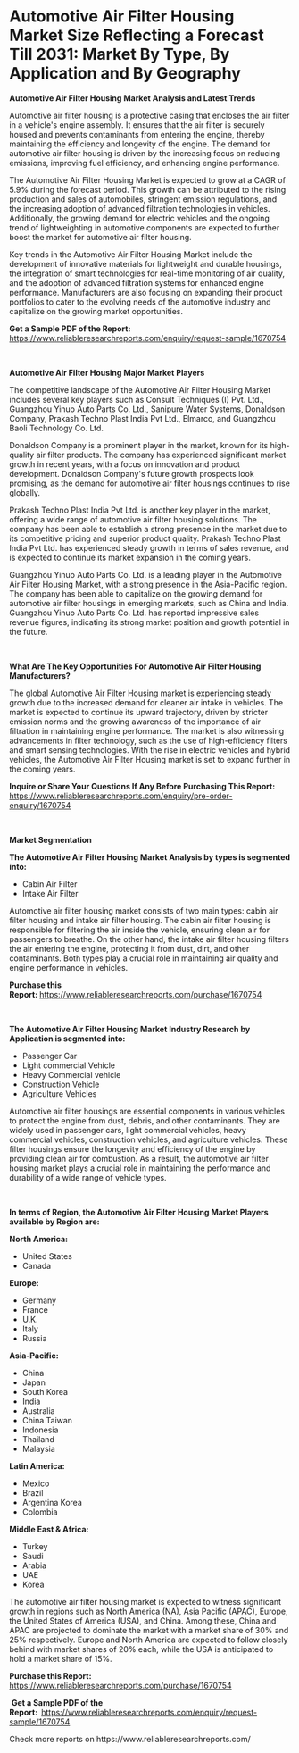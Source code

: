 <p><h1>Automotive Air Filter Housing Market Size Reflecting a Forecast Till 2031: Market By Type, By Application and By Geography</h1></p><p><strong>Automotive Air Filter Housing Market Analysis and Latest Trends</strong></p>
<p><p>Automotive air filter housing is a protective casing that encloses the air filter in a vehicle's engine assembly. It ensures that the air filter is securely housed and prevents contaminants from entering the engine, thereby maintaining the efficiency and longevity of the engine. The demand for automotive air filter housing is driven by the increasing focus on reducing emissions, improving fuel efficiency, and enhancing engine performance.</p><p>The Automotive Air Filter Housing Market is expected to grow at a CAGR of 5.9% during the forecast period. This growth can be attributed to the rising production and sales of automobiles, stringent emission regulations, and the increasing adoption of advanced filtration technologies in vehicles. Additionally, the growing demand for electric vehicles and the ongoing trend of lightweighting in automotive components are expected to further boost the market for automotive air filter housing.</p><p>Key trends in the Automotive Air Filter Housing Market include the development of innovative materials for lightweight and durable housings, the integration of smart technologies for real-time monitoring of air quality, and the adoption of advanced filtration systems for enhanced engine performance. Manufacturers are also focusing on expanding their product portfolios to cater to the evolving needs of the automotive industry and capitalize on the growing market opportunities.</p></p>
<p><strong>Get a Sample PDF of the Report:&nbsp;</strong> <a href="https://www.reliableresearchreports.com/enquiry/request-sample/1670754">https://www.reliableresearchreports.com/enquiry/request-sample/1670754</a></p>
<p>&nbsp;</p>
<p><strong>Automotive Air Filter Housing Major Market Players</strong></p>
<p><p>The competitive landscape of the Automotive Air Filter Housing Market includes several key players such as Consult Techniques (I) Pvt. Ltd., Guangzhou Yinuo Auto Parts Co. Ltd., Sanipure Water Systems, Donaldson Company, Prakash Techno Plast India Pvt Ltd., Elmarco, and Guangzhou Baoli Technology Co. Ltd.</p><p>Donaldson Company is a prominent player in the market, known for its high-quality air filter products. The company has experienced significant market growth in recent years, with a focus on innovation and product development. Donaldson Company's future growth prospects look promising, as the demand for automotive air filter housings continues to rise globally.</p><p>Prakash Techno Plast India Pvt Ltd. is another key player in the market, offering a wide range of automotive air filter housing solutions. The company has been able to establish a strong presence in the market due to its competitive pricing and superior product quality. Prakash Techno Plast India Pvt Ltd. has experienced steady growth in terms of sales revenue, and is expected to continue its market expansion in the coming years.</p><p>Guangzhou Yinuo Auto Parts Co. Ltd. is a leading player in the Automotive Air Filter Housing Market, with a strong presence in the Asia-Pacific region. The company has been able to capitalize on the growing demand for automotive air filter housings in emerging markets, such as China and India. Guangzhou Yinuo Auto Parts Co. Ltd. has reported impressive sales revenue figures, indicating its strong market position and growth potential in the future.</p></p>
<p>&nbsp;</p>
<p><strong>What Are The Key Opportunities For Automotive Air Filter Housing Manufacturers?</strong></p>
<p><p>The global Automotive Air Filter Housing market is experiencing steady growth due to the increased demand for cleaner air intake in vehicles. The market is expected to continue its upward trajectory, driven by stricter emission norms and the growing awareness of the importance of air filtration in maintaining engine performance. The market is also witnessing advancements in filter technology, such as the use of high-efficiency filters and smart sensing technologies. With the rise in electric vehicles and hybrid vehicles, the Automotive Air Filter Housing market is set to expand further in the coming years.</p></p>
<p><strong>Inquire or Share Your Questions If Any Before Purchasing This Report:</strong> <a href="https://www.reliableresearchreports.com/enquiry/pre-order-enquiry/1670754">https://www.reliableresearchreports.com/enquiry/pre-order-enquiry/1670754</a></p>
<p>&nbsp;</p>
<p><strong>Market Segmentation</strong></p>
<p><strong>The Automotive Air Filter Housing Market Analysis by types is segmented into:</strong></p>
<p><ul><li>Cabin Air Filter</li><li>Intake Air Filter</li></ul></p>
<p><p>Automotive air filter housing market consists of two main types: cabin air filter housing and intake air filter housing. The cabin air filter housing is responsible for filtering the air inside the vehicle, ensuring clean air for passengers to breathe. On the other hand, the intake air filter housing filters the air entering the engine, protecting it from dust, dirt, and other contaminants. Both types play a crucial role in maintaining air quality and engine performance in vehicles.</p></p>
<p><strong>Purchase this Report:&nbsp;</strong><a href="https://www.reliableresearchreports.com/purchase/1670754">https://www.reliableresearchreports.com/purchase/1670754</a></p>
<p>&nbsp;</p>
<p><strong>The Automotive Air Filter Housing Market Industry Research by Application is segmented into:</strong></p>
<p><ul><li>Passenger Car</li><li>Light commercial Vehicle</li><li>Heavy Commercial vehicle</li><li>Construction Vehicle</li><li>Agriculture Vehicles</li></ul></p>
<p><p>Automotive air filter housings are essential components in various vehicles to protect the engine from dust, debris, and other contaminants. They are widely used in passenger cars, light commercial vehicles, heavy commercial vehicles, construction vehicles, and agriculture vehicles. These filter housings ensure the longevity and efficiency of the engine by providing clean air for combustion. As a result, the automotive air filter housing market plays a crucial role in maintaining the performance and durability of a wide range of vehicle types.</p></p>
<p>&nbsp;</p>
<p><strong>In terms of Region, the Automotive Air Filter Housing Market Players available by Region are:</strong></p>
<p>
    <p> <strong> North America: </strong>
        <ul>
            <li>United States</li>
            <li>Canada</li>
        </ul>
        </p> 
    <p> <strong> Europe: </strong>
        <ul>
            <li>Germany</li>
            <li>France</li>
            <li>U.K.</li>
            <li>Italy</li>
            <li>Russia</li>
        </ul>
        </p> 
    <p> <strong> Asia-Pacific: </strong>
        <ul>
            <li>China</li>
            <li>Japan</li>
            <li>South Korea</li>
            <li>India</li>
            <li>Australia</li>
            <li>China Taiwan</li>
            <li>Indonesia</li>
            <li>Thailand</li>
            <li>Malaysia</li>
        </ul>
        </p> 
    <p> <strong> Latin America: </strong>
        <ul>
            <li>Mexico</li>
            <li>Brazil</li>
            <li>Argentina Korea</li>
            <li>Colombia</li>
        </ul>
        </p> 
    <p> <strong> Middle East & Africa: </strong>
        <ul>
            <li>Turkey</li>
            <li>Saudi</li>
            <li>Arabia</li>
            <li>UAE</li>
            <li>Korea</li>
        </ul>
    </p>
    </p>
<p><p>The automotive air filter housing market is expected to witness significant growth in regions such as North America (NA), Asia Pacific (APAC), Europe, the United States of America (USA), and China. Among these, China and APAC are projected to dominate the market with a market share of 30% and 25% respectively. Europe and North America are expected to follow closely behind with market shares of 20% each, while the USA is anticipated to hold a market share of 15%.</p></p>
<p><strong>Purchase this Report: </strong><a href="https://www.reliableresearchreports.com/purchase/1670754">https://www.reliableresearchreports.com/purchase/1670754</a></p>
<p>&nbsp;<strong>Get a Sample PDF of the Report:&nbsp;&nbsp;</strong><a href="https://www.reliableresearchreports.com/enquiry/request-sample/1670754">https://www.reliableresearchreports.com/enquiry/request-sample/1670754</a></p>
<p><strong></strong></p>
<p>Check more reports on https://www.reliableresearchreports.com/</p>